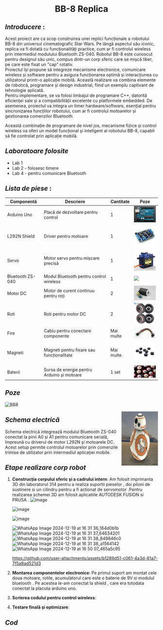 <h1 align="center">
BB-8 Replica 
</h1>

## _Introducere_ :

Acest proiect are ca scop construirea unei replici funcționale a robotului BB-8 din universul cinematografic Star Wars. Pe lângă aspectul său iconic, replica va fi dotată cu funcționalități practice, cum ar fi controlul wireless prin intermediul modulului Bluetooth ZS-040. Robotul BB-8 este cunoscut pentru designul său unic, compus dintr-un corp sferic care se mișcă liber, pe care este fixat un "cap" rotativ.  
Proiectul își propune să integreze mecanisme electronice, comunicare wireless și software pentru a asigura funcționarea optimă și interacțiunea cu utilizatorul printr-o aplicație mobilă. Această realizare va combina elemente de robotică, programare și design industrial, fiind un exemplu captivant de tehnologie aplicată.  
Pentru implementare, se va folosi limbajul de programare C++, datorită eficienței sale și a compatibilității excelente cu platformele embedded. De asemenea, proiectul va integra un timer hardware/software, esențial pentru sincronizarea funcțiilor robotului, cum ar fi controlul motoarelor și gestionarea comenzilor Bluetooth.

Această combinație de programare de nivel jos, mecanisme fizice și control wireless va oferi un model funcțional și inteligent al robotului BB-8, capabil să fie controlat prin aplicație mobilă.

## _Laboratoare folosite_
- Lab 1 
- Lab 2 - folosesc timere
- Lab 4 - pentru comunicare Bluetooth

## _Lista de piese_ :

| Componentă       | Descriere                                    | Cantitate | Poze              |
|-------------------|----------------------------------------------|-----------|-------------------------|
| Arduino Uno       | Placă de dezvoltare pentru control           | 1         | <img src="https://github.com/AntoniaGeorgia/BB8/blob/main/img/ARD" width="100">  |
| L292N Shield       | Driver pentru motoare                       | 1         | <img src="https://github.com/AntoniaGeorgia/BB8/blob/main/img/l293.jpeg" width="100"> |
| Servo             | Motor servo pentru mișcare precisă          | 1         | <img src="https://github.com/AntoniaGeorgia/BB8/blob/main/img/servo.jpeg" width="100">                      |
| Bluetooth ZS-040  | Modul Bluetooth pentru control wireless     | 1         | <img src="https://github.com/AntoniaGeorgia/BB8/blob/main/img/bluetooth.jpeg" width="100">                    |
| Motor DC          | Motor de curent continuu pentru roți        | 2         | <img src="https://github.com/AntoniaGeorgia/BB8/blob/main/img/motor%20dc.jpeg" width="100">   |
| Roti              | Roti pentru motor DC                        | 2         | <img src="https://github.com/AntoniaGeorgia/BB8/blob/main/img/set-de-4-roi-negre-cu-aderena-puternica.jpg" width="100">  |
| Fire              | Cablu pentru conectare componente           | Mai multe | <img src="https://github.com/AntoniaGeorgia/BB8/blob/main/img/wire.jpeg" width="100">       |
| Magneti           | Magneti pentru fixare sau funcționalitate   | Mai multe | <img src="https://github.com/AntoniaGeorgia/BB8/blob/main/img/magneti.jpeg" width="100">     |
| Baterii           | Sursa de energie pentru Arduino și motoare  | 1 set     | <img src="https://github.com/AntoniaGeorgia/BB8/blob/main/img/standarde-baterii-1.jpg" width="100">  |

## _Poze_

![BB8](https://github.com/user-attachments/assets/0251fe0e-a6a9-4fb1-9160-7d2d179cf6eb)


<img src="https://github.com/AntoniaGeorgia/BB8/blob/main/BB8.jpeg" align="right"
     alt="Size Limit logo by Anton Lovchikov" width="120" height="178">

## _Schema electrică_

Schema electrică integrează modulul Bluetooth ZS-040 conectat la pinii A0 și A1 pentru comunicare serială, împreună cu driverul de motor L292N și motoarele DC. Acest setup permite controlul motoarelor prin comenzile trimise de utilizator prin intermediul aplicației mobile.

## _Etape realizare corp robot_

1. **Construcția corpului sferic și a cadrului intern**: Am folosit imprimanta 3D din laboratorul 314 pentru a realiza suportii pieselor , doi piloni de sustinere si un cilindru pentru a fi actionat de servomotor .Pentru realizarea schemei 3D am folosit aplicatiile AUTODESK FUSION si PRUSA .
   ![image](https://github.com/user-attachments/assets/02ef5ad4-58c3-4308-bf49-d6c46aa57aa1)

   ![image](https://github.com/user-attachments/assets/7877d16f-17dc-4cd1-9ea8-11d57c953b41)

   ![image](https://github.com/user-attachments/assets/250471c0-aacb-460a-8f44-2eb10e42faf5)

   ![WhatsApp Image 2024-12-19 at 16 31 36_164d0b1b](https://github.com/user-attachments/assets/434f2d9c-dc36-4780-82d2-3261b4568838)
   ![WhatsApp Image 2024-12-19 at 16 31 37_64634201](https://github.com/user-attachments/assets/3f9f98c5-a2bf-405b-88d1-6f8a2c61e9a7)
   ![WhatsApp Image 2024-12-19 at 16 31 38_849846c0](https://github.com/user-attachments/assets/f52fdb44-4f9a-44fa-94bc-72fd676b58b1)
   ![WhatsApp Image 2024-12-19 at 16 31 38_a1564142](https://github.com/user-attachments/assets/016769b4-a115-4a72-b69f-4e5f862afb8f)
   ![WhatsApp Image 2024-12-19 at 16 50 07_465a5c95](https://github.com/user-attachments/assets/f8217331-3e5a-47fd-abe7-e4d3e2e5ecc8)
   


     https://github.com/user-attachments/assets/b1289d51-c061-4a3d-81a7-7f5a8ad521d3






   

3. **Montarea componentelor electronice**: Pe primul suport am montat cele doua motoare, rotile, acumulatorul care este o baterie de 9V si modulul bluetooth . Pe acestea le-am conectat la shield , care era totodata conectat la placuta arduino uno.  
4. **Scrierea codului pentru control wireless**:  
5. **Testare finală și optimizare**: 

## _Cod_







